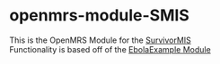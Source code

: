# openmrs-module-SMIS  
This is the OpenMRS Module for the [SurvivorMIS](http://www.survivormis.com)  
Functionality is based off of the [EbolaExample Module](https://github.com/openmrs/openmrs-module-ebolaexample)  
